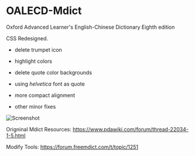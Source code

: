 # OALECD-Mdict
Oxford Advanced Learner's English-Chinese Dictionary Eighth edition

CSS Redesigned.




- delete trumpet icon

- highlight colors

- delete quote color backgrounds

- using *helvetica* font as quote

- more compact alignment

- other minor fixes

  

![Screenshot](https://raw.githubusercontent.com/LeafNg/[OALECD-Mdict](https://github.com/LeafNg/OALECD-Mdict)/master/Screenshot.JPEG)


Origninal Mdict Resources:
https://www.pdawiki.com/forum/thread-22034-1-5.html

Modify Tools:
https://forum.freemdict.com/t/topic/1251